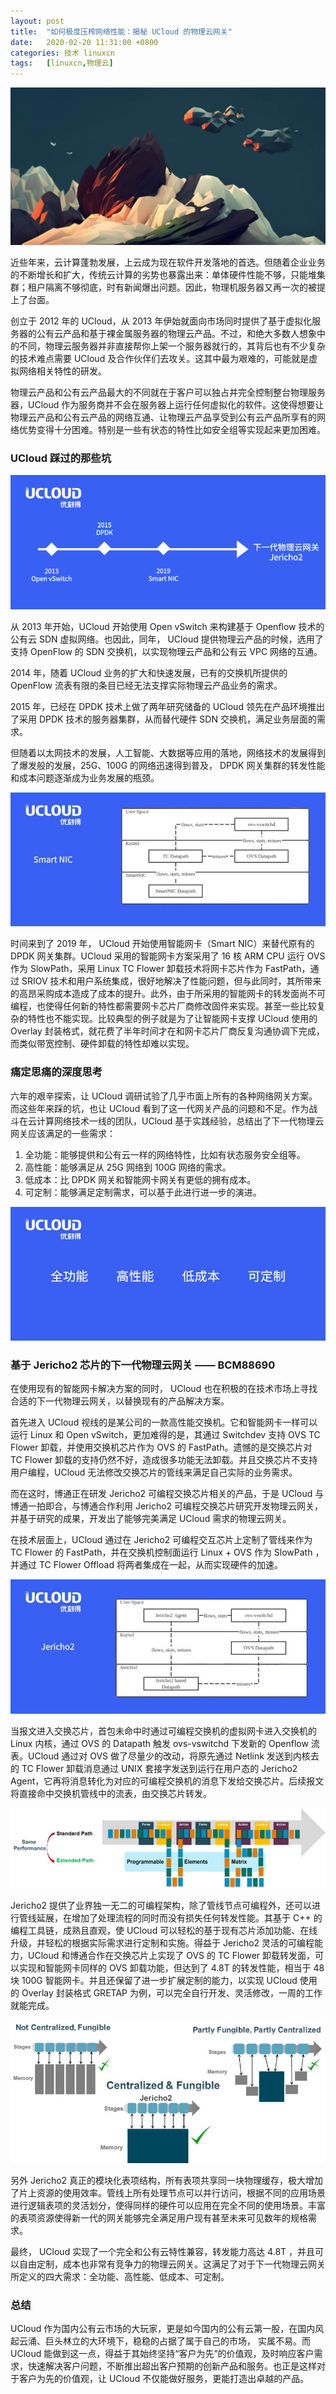 ```yaml
---
layout: post
title:	"如何极度压榨网络性能：揭秘 UCloud 的物理云网关"
date:	2020-02-20 11:31:00 +0800 
categories:	技术 linuxcn 
tags:	[linuxcn,物理云]
---
```



![](/Asserts/Images/album/202002/20/113030b5nxqnxos4ns368q.jpg)


近些年来，云计算蓬勃发展，上云成为现在软件开发落地的首选。但随着企业业务的不断增长和扩大，传统云计算的劣势也暴露出来：单体硬件性能不够，只能堆集群；租户隔离不够彻底，时有新闻爆出问题。因此，物理机服务器又再一次的被提上了台面。 


创立于 2012 年的 UCloud，从 2013 年伊始就面向市场同时提供了基于虚拟化服务器的公有云产品和基于裸金属服务器的物理云产品。不过，和绝大多数人想象中的不同，物理云服务器并非直接帮你上架一个服务器就行的，其背后也有不少复杂的技术难点需要 UCloud 及合作伙伴们去攻关。这其中最为艰难的，可能就是虚拟网络相关特性的研发。


物理云产品和公有云产品最大的不同就在于客户可以独占并完全控制整台物理服务器，UCloud 作为服务商并不会在服务器上运行任何虚拟化的软件。这使得想要让物理云产品和公有云产品的网络互通、让物理云产品享受到公有云产品所享有的网络优势变得十分困难。特别是一些有状态的特性比如安全组等实现起来更加困难。


### UCloud 踩过的那些坑


![](/Asserts/Images/album/202002/20/113452b1h1mi8m6it44qh4.png)


从 2013 年开始，UCloud 开始使用 Open vSwitch 来构建基于 Openflow 技术的公有云 SDN 虚拟网络。也因此，同年， UCloud 提供物理云产品的时候，选用了支持 OpenFlow 的 SDN 交换机，以实现物理云产品和公有云 VPC 网络的互通。


2014 年，随着 UCloud 业务的扩大和快速发展，已有的交换机所提供的 OpenFlow 流表有限的条目已经无法支撑实际物理云产品业务的需求。 


2015 年，已经在 DPDK 技术上做了两年研究储备的 UCloud 领先在产品环境推出了采用 DPDK 技术的服务器集群，从而替代硬件 SDN 交换机，满足业务层面的需求。


但随着以太网技术的发展，人工智能、大数据等应用的落地，网络技术的发展得到了爆发般的发展，25G、100G 的网络迅速得到普及， DPDK 网关集群的转发性能和成本问题逐渐成为业务发展的瓶颈。


![](/Asserts/Images/album/202002/20/113500njd1zgj0ddawy7jd.png)


时间来到了 2019 年， UCloud 开始使用智能网卡（Smart NIC）来替代原有的 DPDK 网关集群。UCloud 采用的智能网卡方案采用了 16 核 ARM CPU 运行 OVS 作为 SlowPath，采用 Linux TC Flower 卸载技术将网卡芯片作为 FastPath，通过 SRIOV 技术和用户系统集成，很好地解决了性能问题，但与此同时，其所带来的高昂采购成本造成了成本的提升。此外，由于所采用的智能网卡的转发面尚不可编程，也使得任何新的特性都需要网卡芯片厂商修改固件来实现。甚至一些比较复杂的特性也不能实现。比较典型的例子就是为了让智能网卡支撑 UCloud 使用的 Overlay 封装格式，就花费了半年时间才在和网卡芯片厂商反复沟通协调下完成，而类似带宽控制、硬件卸载的特性却难以实现。 


### 痛定思痛的深度思考


六年的艰辛探索，让 UCloud 调研试验了几乎市面上所有的各种网络网关方案。而这些年来踩的坑，也让 UCloud 看到了这一代网关产品的问题和不足。作为战斗在云计算网络技术一线的团队，UCloud 基于实践经验，总结出了下一代物理云网关应该满足的一些需求： 


1. 全功能：能够提供和公有云一样的网络特性，比如有状态服务安全组等。
2. 高性能：能够满足从 25G 网络到 100G 网络的需求。
3. 低成本：比 DPDK 网关和智能网卡网关有更低的拥有成本。
4. 可定制：能够满足定制需求，可以基于此进行进一步的演进。


![](/Asserts/Images/album/202002/20/113510p705kg922z60jbvv.jpg)


### 基于 Jericho2 芯片的下一代物理云网关 —— BCM88690


在使用现有的智能网卡解决方案的同时， UCloud 也在积极的在技术市场上寻找合适的下一代物理云网关，以替换现有的产品解决方案。


首先进入 UCloud 视线的是某公司的一款高性能交换机。它和智能网卡一样可以运行 Linux 和 Open vSwitch，更加难得的是，其通过 Switchdev 支持 OVS TC Flower 卸载，并使用交换机芯片作为 OVS 的 FastPath。遗憾的是交换芯片对 TC Flower 卸载的支持仍然不好，造成很多功能无法卸载。并且交换芯片不支持用户编程，UCloud 无法修改交换芯片的管线来满足自己实际的业务需求。


而在这时，博通正在研发 Jericho2 可编程交换芯片相关的产品，于是 UCloud 与博通一拍即合，与博通合作利用 Jericho2 可编程交换芯片研究开发物理云网关，并基于研究的成果，开发出了能够完美满足 UCloud 需求的物理云网关。


在技术层面上，UCloud 通过在 Jericho2 可编程交互芯片上定制了管线来作为 TC Flower 的 FastPath，并在交换机控制面运行 Linux + OVS 作为 SlowPath ，并通过 TC Flower Offload 将两者集成在一起，从而实现硬件的加速。


![](/Asserts/Images/album/202002/20/113519ip8n3pvtvpcqtvij.jpg)


当报文进入交换芯片，首包未命中时通过可编程交换机的虚拟网卡进入交换机的 Linux 内核，通过 OVS 的 Datapath 触发 ovs-vswitchd 下发新的 Openflow 流表。UCloud 通过对 OVS 做了尽量少的改动，将原先通过 Netlink 发送到内核去的 TC Flower 卸载消息通过 UNIX 套接字发送到运行在用户态的 Jericho2 Agent，它再将消息转化为对应的可编程交换机的消息下发给交换芯片。后续报文将直接命中交换机管线中的流表，由交换芯片转发。


![](/Asserts/Images/album/202002/20/113530a32lqba11fb1fwya.jpg)


Jericho2 提供了业界独一无二的可编程架构，除了管线节点可编程外，还可以进行管线延展，在增加了处理流程的同时而没有损失任何转发性能。其基于 C++ 的编程工具链，成熟且直观，使 UCloud 可以轻松的基于现有芯片添加功能、在线升级，并轻松的根据实际需求进行定制和实施。得益于 Jericho2 灵活的可编程能力，UCloud 和博通合作在交换芯片上实现了 OVS 的 TC Flower 卸载转发面，可以实现和智能网卡同样的 OVS 卸载功能，但达到了 4.8T 的转发性能，相当于 48 块 100G 智能网卡。并且还保留了进一步扩展定制的能力，以实现 UCloud 使用的 Overlay 封装格式 GRETAP 为例，可以完全自行开发、灵活修改，一周的工作就能完成。 


![](/Asserts/Images/album/202002/20/113537eeui3hs8ez3ejz3d.jpg)


另外 Jericho2 真正的模块化表项结构，所有表项共享同一块物理缓存，极大增加了片上资源的使用效率。管线上所有处理节点可以并行访问，根据不同的应用场景进行逻辑表项的灵活划分，使得同样的硬件可以应用在完全不同的使用场景。丰富的表项资源使得新一代的网关能够完全满足用户现有甚至未来可见数年的规格需求。 


最终， UCloud 实现了一个完全和公有云特性兼容，转发能力高达 4.8T ，并且可以自由定制，成本也非常有竞争力的物理云网关。这满足了对于下一代物理云网关所定义的四大需求：全功能、高性能、低成本、可定制。


### 总结


UCloud 作为国内公有云市场的大玩家，更是如今国内的公有云第一股，在国内风起云涌、巨头林立的大环境下，稳稳的占据了属于自己的市场， 实属不易。而 UCloud 能做到这一点，得益于其始终坚持“客户为先”的价值观，及时响应客户需求，快速解决客户问题，不断推出超出客户预期的创新产品和服务。也正是这样对于客户为先的价值观，让 UCloud 不仅能做好服务，更能打造出卓越的产品。
